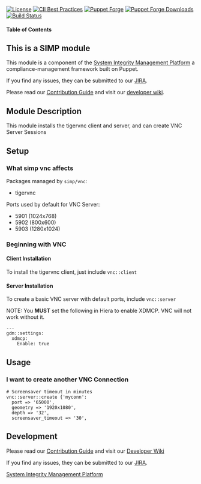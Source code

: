 [![License](https://img.shields.io/:license-apache-blue.svg)](http://www.apache.org/licenses/LICENSE-2.0.html)
[![CII Best Practices](https://bestpractices.coreinfrastructure.org/projects/73/badge)](https://bestpractices.coreinfrastructure.org/projects/73)
[![Puppet Forge](https://img.shields.io/puppetforge/v/simp/vnc.svg)](https://forge.puppetlabs.com/simp/vnc)
[![Puppet Forge Downloads](https://img.shields.io/puppetforge/dt/simp/vnc.svg)](https://forge.puppetlabs.com/simp/vnc)
[![Build Status](https://travis-ci.org/simp/pupmod-simp-vnc.svg)](https://travis-ci.org/simp/pupmod-simp-vnc)

#### Table of Contents

## This is a SIMP module
This module is a component of the
[System Integrity Management Platform](https://simp-project.com) a
compliance-management framework built on Puppet.

If you find any issues, they can be submitted to our
[JIRA](https://simp-project.atlassian.net/).

Please read our [Contribution Guide](https://simp-project.atlassian.net/wiki/display/SD/Contributing+to+SIMP)
and visit our [developer wiki](https://simp-project.atlassian.net/wiki/display/SD/SIMP+Development+Home).

## Module Description

This module installs the tigervnc client and server, and can create VNC Server
Sessions

## Setup

### What simp vnc affects

Packages managed by `simp/vnc`:
* tigervnc

Ports used by default for VNC Server:
* 5901 (1024x768)
* 5902 (800x600)
* 5903 (1280x1024)

### Beginning with VNC

#### Client Installation

To install the tigervnc client, just include `vnc::client`

#### Server Installation

To create a basic VNC server with default ports, include `vnc::server`

NOTE: You **MUST** set the following in Hiera to enable XDMCP. VNC will not
work without it.

```
---
gdm::settings:
  xdmcp:
    Enable: true
```

## Usage

### I want to create another VNC Connection

```puppet
# Screensaver timeout in minutes
vnc::server::create {'myconn':
  port => '65000',
  geometry => '1920x1080',
  depth => '32',
  screensaver_timeout => '30',
```

## Development

Please read our [Contribution Guide](http://simp.readthedocs.io/en/master/contributors_guide/index.html)
and visit our [Developer Wiki](https://simp-project.atlassian.net/wiki/display/SD/SIMP+Development+Home)

If you find any issues, they can be submitted to our
[JIRA](https://simp-project.atlassian.net).

[System Integrity Management Platform](https://simp-project.com)
